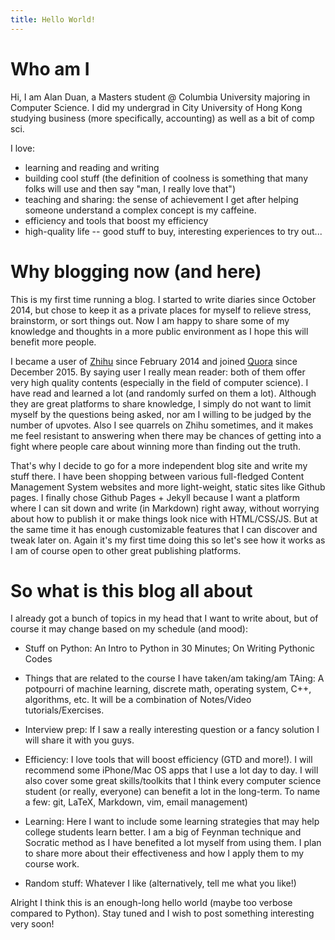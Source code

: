 ```yaml
---
title: Hello World!
---
```


# Who am I

Hi, I am Alan Duan, a Masters student @ Columbia University majoring in Computer Science. I did my undergrad in City University of Hong Kong studying business (more specifically, accounting) as well as a bit of comp sci.

I love:

* learning and reading and writing
* building cool stuff (the definition of coolness is something that many folks will use and then say "man, I really love that")
* teaching and sharing: the sense of achievement I get after helping someone understand a complex concept is my caffeine.
* efficiency and tools that boost my efficiency
* high-quality life -- good stuff to buy, interesting experiences to try out...

# Why blogging now (and here)

This is my first time running a blog. I started to write diaries since October 2014, but chose to keep it as a private places for myself to relieve stress, brainstorm, or sort things out. Now I am happy to share some of my knowledge and thoughts in a more public environment as I hope this will benefit more people.

I became a user of [Zhihu](http://www.zhihu.com) since February 2014 and joined [Quora](http://www.quora.com) since December 2015. By saying user I really mean reader: both of them offer very high quality contents (especially in the field of computer science). I have read and learned a lot (and randomly surfed on them a lot). Although they are great platforms to share knowledge, I simply do not want to limit myself by the questions being asked, nor am I willing to be judged by the number of upvotes. Also I see quarrels on Zhihu sometimes, and it makes me feel resistant to answering when there may be chances of getting into a fight where people care about winning more than finding out the truth.

That's why I decide to go for a more independent blog site and write my stuff there. I have been shopping between various full-fledged Content Management System websites and more light-weight, static sites like Github pages. I finally chose Github Pages + Jekyll because I want a platform where I can sit down and write (in Markdown) right away, without worrying about how to publish it or make things look nice with HTML/CSS/JS. But at the same time it has enough customizable features that I can discover and tweak later on. Again it's my first time doing this so let's see how it works as I am of course open to other great publishing platforms.

# So what is this blog all about
I already got a bunch of topics in my head that I want to write about, but of course it may change based on my schedule (and mood):

* Stuff on Python: An Intro to Python in 30 Minutes; On Writing Pythonic Codes

* Things that are related to the course I have taken/am taking/am TAing: A potpourri of machine learning, discrete math, operating system, C++, algorithms, etc. It will be a combination of Notes/Video tutorials/Exercises.

* Interview prep: If I saw a really interesting question or a fancy solution I will share it with you guys.

* Efficiency: I love tools that will boost efficiency (GTD and more!). I will recommend some iPhone/Mac OS apps that I use a lot day to day. I will also cover some great skills/toolkits that I think every computer science student (or really, everyone) can benefit a lot in the long-term. To name a few: git, LaTeX, Markdown, vim, email management)

* Learning: Here I want to include some learning strategies that may help college students learn better. I am a big of Feynman technique and Socratic method as I have benefited a lot myself from using them. I plan to share more about their effectiveness and how I apply them to my course work.

* Random stuff: Whatever I like (alternatively, tell me what you like!)

Alright I think this is an enough-long hello world (maybe too verbose compared to Python). Stay tuned and I wish to post something interesting very soon!
